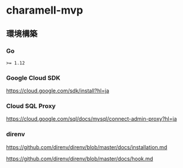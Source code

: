 # charamell-mvp

## 環境構築

### Go

```
>= 1.12
```

### Google Cloud SDK

https://cloud.google.com/sdk/install?hl=ja

### Cloud SQL Proxy

https://cloud.google.com/sql/docs/mysql/connect-admin-proxy?hl=ja

### direnv

https://github.com/direnv/direnv/blob/master/docs/installation.md

https://github.com/direnv/direnv/blob/master/docs/hook.md
